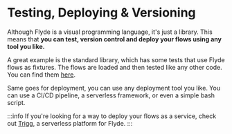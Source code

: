# Testing, Deploying & Versioning

Although Flyde is a visual programming language, it's just a library. This means that **you can test, version control and deploy your flows using any tool you like.**

A great example is the standard library, which has some tests that use Flyde flows as fixtures. The flows are loaded and then tested like any other code. You can find them [here](https://github.com/flydelabs/flyde/blob/main/stdlib/src/Values/Values.spec.ts).

Same goes for deployment, you can use any deployment tool you like. You can use a CI/CD pipeline, a serverless framework, or even a simple bash script.

:::info
If you're looking for a way to deploy your flows as a service, check out [Trigg](https://www.trigg.dev?ref=flyde-docs), a serverless platform for Flyde.
:::
